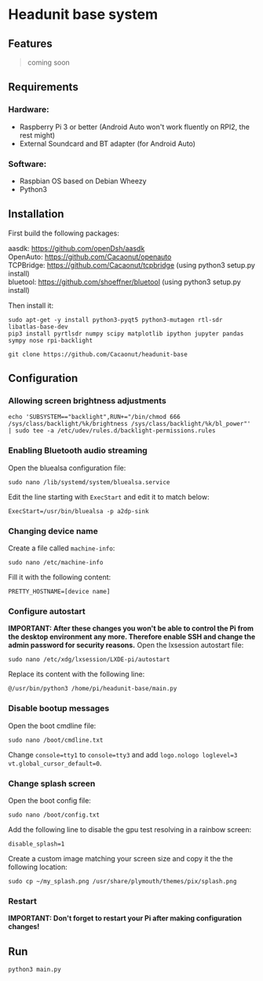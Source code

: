 # Headunit base system
## Features
> coming soon
## Requirements
### Hardware:
* Raspberry Pi 3 or better (Android Auto won't work fluently on RPI2, the rest might)
* External Soundcard and BT adapter (for Android Auto)
### Software:
* Raspbian OS based on Debian Wheezy
* Python3
## Installation
First build the following packages:  

aasdk: https://github.com/openDsh/aasdk  
OpenAuto: https://github.com/Cacaonut/openauto  
TCPBridge: https://github.com/Cacaonut/tcpbridge (using python3 setup.py install)  
bluetool: https://github.com/shoeffner/bluetool (using python3 setup.py install)

Then install it:
```
sudo apt-get -y install python3-pyqt5 python3-mutagen rtl-sdr libatlas-base-dev
pip3 install pyrtlsdr numpy scipy matplotlib ipython jupyter pandas sympy nose rpi-backlight

git clone https://github.com/Cacaonut/headunit-base
```
## Configuration
### Allowing screen brightness adjustments
```
echo 'SUBSYSTEM=="backlight",RUN+="/bin/chmod 666 /sys/class/backlight/%k/brightness /sys/class/backlight/%k/bl_power"' | sudo tee -a /etc/udev/rules.d/backlight-permissions.rules
```
### Enabling Bluetooth audio streaming
Open the bluealsa configuration file:
```
sudo nano /lib/systemd/system/bluealsa.service
```
Edit the line starting with `ExecStart` and edit it to match below:
```
ExecStart=/usr/bin/bluealsa -p a2dp-sink
```
### Changing device name
Create a file called `machine-info`:
```
sudo nano /etc/machine-info
```
Fill it with the following content:
```
PRETTY_HOSTNAME=[device name]
```
### Configure autostart
__IMPORTANT: After these changes you won't be able to control the Pi from the desktop environment any more. Therefore enable SSH and change the admin password for security reasons.__ 
Open the lxsession autostart file:
```
sudo nano /etc/xdg/lxsession/LXDE-pi/autostart
```
Replace its content with the following line:
```
@/usr/bin/python3 /home/pi/headunit-base/main.py
```
### Disable bootup messages
Open the boot cmdline file:
```
sudo nano /boot/cmdline.txt
```
Change `console=tty1` to `console=tty3` and add `logo.nologo loglevel=3 vt.global_cursor_default=0`.
### Change splash screen
Open the boot config file:
```
sudo nano /boot/config.txt
```
Add the following line to disable the gpu test resolving in a rainbow screen:
```
disable_splash=1
```
Create a custom image matching your screen size and copy it the the following location:
```
sudo cp ~/my_splash.png /usr/share/plymouth/themes/pix/splash.png
```
### Restart
__IMPORTANT: Don't forget to restart your Pi after making configuration changes!__
## Run
```
python3 main.py
```
